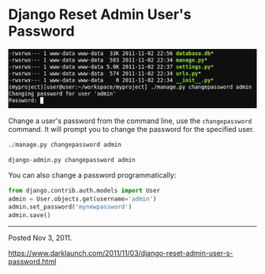 # Django Reset Admin User's Password

<img alt="" src="/img/uploads/2011-11/django-change-admin-user-password.png" />

Change a user's password from the command line, use the `changepassword` command. It will prompt you to change the password for the specified user.

```py
./manage.py changepassword admin
```

```py
django-admin.py changepassword admin
```

You can also change a password programmatically:

```py
from django.contrib.auth.models import User
admin = User.objects.get(username='admin')
admin.set_password('mynewpassword')
admin.save()
```

---

Posted Nov 3, 2011.

https://www.darklaunch.com/2011/11/03/django-reset-admin-user-s-password.html